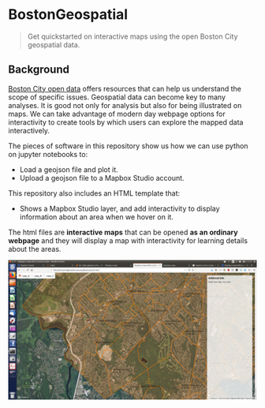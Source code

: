 # BostonGeospatial

> Get quickstarted on interactive maps using the open Boston City geospatial data.

## Background

[Boston City open data](https://data.boston.gov/) offers resources that can help us understand the scope of specific issues. 
Geospatial data can become key to many analyses. It is good not only for analysis but also for being illustrated on maps. 
We can take advantage of modern day webpage options for interactivity to create tools by which users can explore the mapped data interactively.

The pieces of software in this repository show us how we can use python on jupyter notebooks to:
- Load a geojson file and plot it.
- Upload a geojson file to a Mapbox Studio account.

This repository also includes an HTML template that:
- Shows a Mapbox Studio layer, and add interactivity to display information about an area when we hover on it.

The html files are **interactive maps** that can be opened **as an ordinary webpage** and they will display a map with interactivity for learning details about the areas.

[![](sample_screen.png)](http://matiasdice.com/maps/hogares.html)
